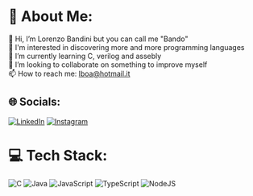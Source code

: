 # 💫 About Me:
👋 Hi, I’m Lorenzo Bandini but you can call me "Bando"<br>👀 I'm interested in discovering more and more programming languages<br>🌱 I’m currently learning C, verilog and assebly<br>💞️ I’m looking to collaborate on something to improve myself<br>📫 How to reach me: lboa@hotmail.it


## 🌐 Socials:
[![LinkedIn](https://img.shields.io/badge/LinkedIn-%230077B5.svg?logo=linkedin&logoColor=white)](https://linkedin.com/in/lorenzobandinii) [![Instagram](https://img.shields.io/badge/Instagram-%23E4405F.svg?logo=Instagram&logoColor=white)](https://instagram.com/lorenzobandinii) 

# 💻 Tech Stack:
![C](https://img.shields.io/badge/c-%2300599C.svg?style=for-the-badge&logo=c&logoColor=white) ![Java](https://img.shields.io/badge/java-%23ED8B00.svg?style=for-the-badge&logo=java&logoColor=white) ![JavaScript](https://img.shields.io/badge/javascript-%23323330.svg?style=for-the-badge&logo=javascript&logoColor=%23F7DF1E) ![TypeScript](https://img.shields.io/badge/typescript-%23007ACC.svg?style=for-the-badge&logo=typescript&logoColor=white) ![NodeJS](https://img.shields.io/badge/node.js-6DA55F?style=for-the-badge&logo=node.js&logoColor=white)
